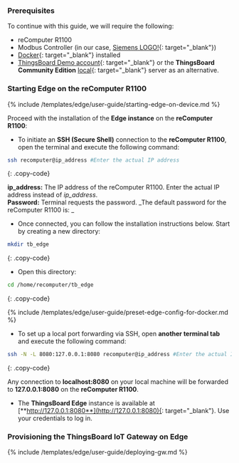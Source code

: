 ### Prerequisites

To continue with this guide, we will require the following:
* reComputer R1100
* Modbus Controller (in our case, [Siemens LOGO!](https://www.siemens.com/ua/uk/produkty/avtomatyzatsiya-promyslovosti/systemy-avtomatyzatsiyi/systemy-promyslovoyi-avtomatyzatsiyi-simatic/plc-kontrolery-simatic/lohichnyy-modul-logo.html){: target="_blank"})
* [Docker](https://docs.docker.com/engine/install/){: target="_blank"} installed
* [ThingsBoard Demo account](https://demo.thingsboard.io/signup){: target="_blank"} or the **ThingsBoard Community Edition** [local](/docs/user-guide/install/installation-options/){: target="_blank"} server as an alternative.

### Starting Edge on the reComputer R1100 

{% include /templates/edge/user-guide/starting-edge-on-device.md %}

Proceed with the installation of the **Edge instance** on the **reComputer R1100**:

* To initiate an **SSH (Secure Shell)** connection to the **reComputer R1100**, open the terminal and execute the following command:

```bash
ssh recomputer@ip_address #Enter the actual IP address
```
{: .copy-code}

**ip_address:** The IP address of the reComputer R1100. Enter the actual IP address instead of _ip_address_.<br>
**Password:** Terminal requests the password. _The default password for the reComputer R1100 is: _

* Once connected, you can follow the installation instructions below. Start by creating a new directory:

```bash
mkdir tb_edge
```
{: .copy-code}

* Open this directory:

```bash
cd /home/recomputer/tb_edge
```
{: .copy-code}

{% include /templates/edge/user-guide/preset-edge-config-for-docker.md %}

* To set up a local port forwarding via SSH, open **another terminal tab** and execute the following command:

```bash
ssh -N -L 8080:127.0.0.1:8080 recomputer@ip_address #Enter the actual IP address
```
{: .copy-code}

Any connection to **localhost:8080** on your local machine will be forwarded to **127.0.0.1:8080** on the **reComputer R1100**.

* The **ThingsBoard Edge** instance is available at [**http://127.0.0.1:8080**](http://127.0.0.1:8080){: target="_blank"}. Use your credentials to log in.

### Provisioning the ThingsBoard IoT Gateway on Edge

{% include /templates/edge/user-guide/deploying-gw.md %}